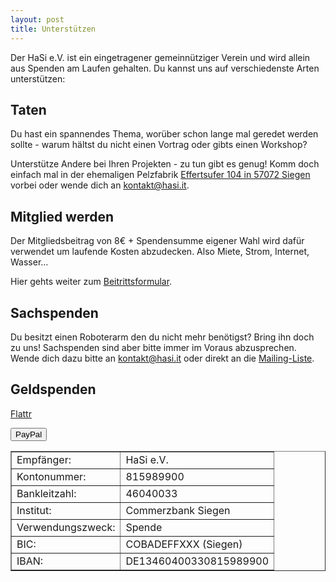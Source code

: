 ```yaml
---
layout: post
title: Unterstützen
---
```

Der HaSi e.V. ist ein eingetragener gemeinnütziger Verein und wird allein aus Spenden am Laufen gehalten. Du kannst uns auf verschiedenste Arten unterstützen:

## Taten
Du hast ein spannendes Thema, worüber schon lange mal geredet werden sollte - warum hältst du nicht einen Vortrag oder gibts einen Workshop?

Unterstütze Andere bei Ihren Projekten - zu tun gibt es genug!
Komm doch einfach mal in der ehemaligen Pelzfabrik [Effertsufer 104 in 57072 Siegen](http://www.openstreetmap.org/?lat=50.869065&lon=8.003988&zoom=18&layers=M) vorbei oder wende dich an <a href="mailto:kontakt@hasi.it">kontakt@hasi.it</a>.

## Mitglied werden

Der Mitgliedsbeitrag von 8€ + Spendensumme eigener Wahl wird dafür verwendet um laufende Kosten abzudecken. Also Miete, Strom, Internet, Wasser…

Hier gehts weiter zum <a href="http://hasi.it/wiki/images/f/f7/Beitrittsformular.pdf" target="_blank">Beitrittsformular</a>.  

## Sachspenden

Du besitzt einen Roboterarm den du nicht mehr benötigst? Bring ihn doch zu uns!
Sachspenden sind aber bitte immer im Voraus abzusprechen. Wende dich dazu bitte an <a href="mailto:kontakt@hasi.it">kontakt@hasi.it</a> oder direkt an die [Mailing-Liste](http://hasi.it/wiki/Mailingliste). 


## Geldspenden

<a href="https://www.flattr.com/profile/h42i" target="_blank"><i class="flattr"></i>Flattr</a>

<form class="paypalform" action="https://www.paypal.com/cgi-bin/webscr" method="post" target="_blank">
<input type="hidden" name="cmd" value="_donations">
<input type="hidden" name="business" value="spende@hasi.it">
<input type="hidden" name="lc" value="DE">
<input type="hidden" name="item_name" value="HaSi e.V. - Dein Hackspace in Siegen">
<input type="hidden" name="no_note" value="0">
<input type="hidden" name="currency_code" value="EUR">
<input type="hidden" name="bn" value="PP-DonationsBF:btn_donate_LG.gif:NonHostedGuest">
<input type="submit" class="paypal" name="submit" value="PayPal">
</form>

<table border="1">
    <tr>
        <td>Empfänger:</td>
        <td>HaSi e.V.</td>
    </tr>
    <tr>
        <td>Kontonummer:</td>
        <td>815989900</td>
    </tr>
        <tr>
        <td>Bankleitzahl:</td>
        <td>46040033</td>
    </tr>
        <tr>
        <td>Institut:</td>
        <td>Commerzbank Siegen</td>
    </tr>
        <tr>
        <td>Verwendungszweck:</td>
        <td>Spende</td>
    </tr>
        <tr>
        <td>BIC:</td>
        <td>COBADEFFXXX (Siegen)</td>
    </tr>
        <tr>
        <td>IBAN:</td>
        <td>DE13460400330815989900</td>
    </tr>
</table>

  



